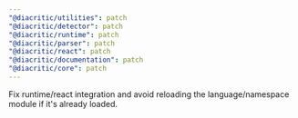 ```yaml
---
"@diacritic/utilities": patch
"@diacritic/detector": patch
"@diacritic/runtime": patch
"@diacritic/parser": patch
"@diacritic/react": patch
"@diacritic/documentation": patch
"@diacritic/core": patch
---
```


Fix runtime/react integration and avoid reloading the language/namespace module if it's already loaded. 
